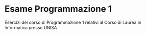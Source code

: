 # Esame Programmazione 1
Esercizi del corso di Programmazione 1 relativi al Corso di Laurea in Informatica presso UNISA
